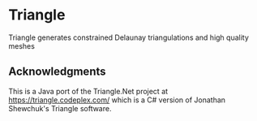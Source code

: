 # Triangle
Triangle generates constrained Delaunay triangulations and high quality meshes 
## Acknowledgments
This is a Java port of the Triangle.Net project at https://triangle.codeplex.com/ which is a C# version of Jonathan Shewchuk's Triangle software.
